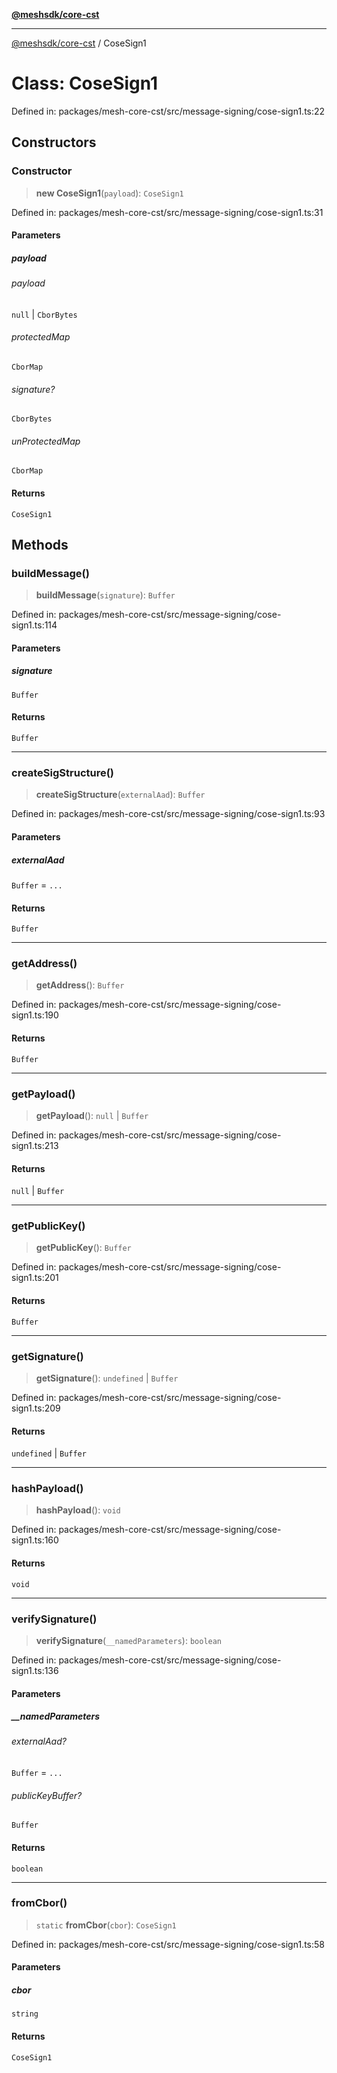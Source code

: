 [**@meshsdk/core-cst**](../README.md)

***

[@meshsdk/core-cst](../globals.md) / CoseSign1

# Class: CoseSign1

Defined in: packages/mesh-core-cst/src/message-signing/cose-sign1.ts:22

## Constructors

### Constructor

> **new CoseSign1**(`payload`): `CoseSign1`

Defined in: packages/mesh-core-cst/src/message-signing/cose-sign1.ts:31

#### Parameters

##### payload

###### payload

`null` \| `CborBytes`

###### protectedMap

`CborMap`

###### signature?

`CborBytes`

###### unProtectedMap

`CborMap`

#### Returns

`CoseSign1`

## Methods

### buildMessage()

> **buildMessage**(`signature`): `Buffer`

Defined in: packages/mesh-core-cst/src/message-signing/cose-sign1.ts:114

#### Parameters

##### signature

`Buffer`

#### Returns

`Buffer`

***

### createSigStructure()

> **createSigStructure**(`externalAad`): `Buffer`

Defined in: packages/mesh-core-cst/src/message-signing/cose-sign1.ts:93

#### Parameters

##### externalAad

`Buffer` = `...`

#### Returns

`Buffer`

***

### getAddress()

> **getAddress**(): `Buffer`

Defined in: packages/mesh-core-cst/src/message-signing/cose-sign1.ts:190

#### Returns

`Buffer`

***

### getPayload()

> **getPayload**(): `null` \| `Buffer`

Defined in: packages/mesh-core-cst/src/message-signing/cose-sign1.ts:213

#### Returns

`null` \| `Buffer`

***

### getPublicKey()

> **getPublicKey**(): `Buffer`

Defined in: packages/mesh-core-cst/src/message-signing/cose-sign1.ts:201

#### Returns

`Buffer`

***

### getSignature()

> **getSignature**(): `undefined` \| `Buffer`

Defined in: packages/mesh-core-cst/src/message-signing/cose-sign1.ts:209

#### Returns

`undefined` \| `Buffer`

***

### hashPayload()

> **hashPayload**(): `void`

Defined in: packages/mesh-core-cst/src/message-signing/cose-sign1.ts:160

#### Returns

`void`

***

### verifySignature()

> **verifySignature**(`__namedParameters`): `boolean`

Defined in: packages/mesh-core-cst/src/message-signing/cose-sign1.ts:136

#### Parameters

##### \_\_namedParameters

###### externalAad?

`Buffer` = `...`

###### publicKeyBuffer?

`Buffer`

#### Returns

`boolean`

***

### fromCbor()

> `static` **fromCbor**(`cbor`): `CoseSign1`

Defined in: packages/mesh-core-cst/src/message-signing/cose-sign1.ts:58

#### Parameters

##### cbor

`string`

#### Returns

`CoseSign1`
